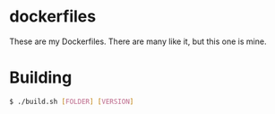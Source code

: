 # dockerfiles
These are my Dockerfiles. There are many like it, but this one is mine.

# Building
```bash
$ ./build.sh [FOLDER] [VERSION]
```

